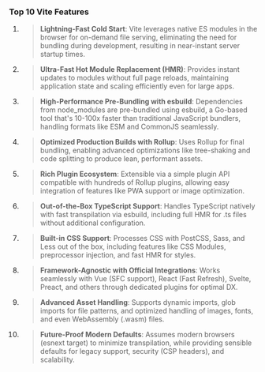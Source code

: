 ### Top 10 Vite Features

1. > **Lightning-Fast Cold Start**: Vite leverages native ES modules in the browser for on-demand file serving, eliminating the need for bundling during development, resulting in near-instant server startup times.

2. > **Ultra-Fast Hot Module Replacement (HMR)**: Provides instant updates to modules without full page reloads, maintaining application state and scaling efficiently even for large apps.

3. > **High-Performance Pre-Bundling with esbuild**: Dependencies from node_modules are pre-bundled using esbuild, a Go-based tool that's 10-100x faster than traditional JavaScript bundlers, handling formats like ESM and CommonJS seamlessly.

4. > **Optimized Production Builds with Rollup**: Uses Rollup for final bundling, enabling advanced optimizations like tree-shaking and code splitting to produce lean, performant assets.

5. > **Rich Plugin Ecosystem**: Extensible via a simple plugin API compatible with hundreds of Rollup plugins, allowing easy integration of features like PWA support or image optimization.

6. > **Out-of-the-Box TypeScript Support**: Handles TypeScript natively with fast transpilation via esbuild, including full HMR for .ts files without additional configuration.

7. > **Built-in CSS Support**: Processes CSS with PostCSS, Sass, and Less out of the box, including features like CSS Modules, preprocessor injection, and fast HMR for styles.

8. > **Framework-Agnostic with Official Integrations**: Works seamlessly with Vue (SFC support), React (Fast Refresh), Svelte, Preact, and others through dedicated plugins for optimal DX.

9. > **Advanced Asset Handling**: Supports dynamic imports, glob imports for file patterns, and optimized handling of images, fonts, and even WebAssembly (.wasm) files.

10. > **Future-Proof Modern Defaults**: Assumes modern browsers (esnext target) to minimize transpilation, while providing sensible defaults for legacy support, security (CSP headers), and scalability.